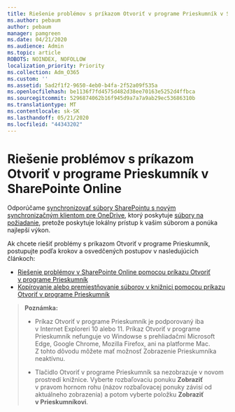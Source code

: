 ```yaml
---
title: Riešenie problémov s príkazom Otvoriť v programe Prieskumník v SharePointe Online
ms.author: pebaum
author: pebaum
manager: pamgreen
ms.date: 04/21/2020
ms.audience: Admin
ms.topic: article
ROBOTS: NOINDEX, NOFOLLOW
localization_priority: Priority
ms.collection: Adm_O365
ms.custom: ''
ms.assetid: 5ad2f1f2-9650-4eb0-b4fa-2f52a09f535a
ms.openlocfilehash: be1136f7fd4575d482d38ee70163e5252d4ffbca
ms.sourcegitcommit: 5296874062b16f945d9a7a7a9ab29ec53686310b
ms.translationtype: MT
ms.contentlocale: sk-SK
ms.lasthandoff: 05/21/2020
ms.locfileid: "44343202"
---
```

# <a name="troubleshoot-open-with-explorer-issues-in-sharepoint-online"></a>Riešenie problémov s príkazom Otvoriť v programe Prieskumník v SharePointe Online

Odporúčame [synchronizovať súbory SharePointu s novým synchronizačným klientom pre OneDrive](https://support.office.com/article/sync-sharepoint-files-with-the-new-onedrive-sync-client-6de9ede8-5b6e-4503-80b2-6190f3354a88), ktorý poskytuje [súbory na požiadanie](https://support.office.com/article/learn-about-onedrive-files-on-demand-0e6860d3-d9f3-4971-b321-7092438fb38e), pretože poskytuje lokálny prístup k vašim súborom a ponúka najlepší výkon.

Ak chcete riešiť problémy s príkazom Otvoriť v programe Prieskumník, postupujte podľa krokov a osvedčených postupov v nasledujúcich článkoch:

- [Riešenie problémov v SharePointe Online pomocou príkazu Otvoriť v programe Prieskumník](https://docs.microsoft.com/sharepoint/support/lists-and-libraries/troubleshoot-issues-using-open-with-explorer)
- [Kopírovanie alebo premiestňovanie súborov v knižnici pomocou príkazu Otvoriť v programe Prieskumník](https://support.office.com/article/copy-or-move-library-files-by-using-open-with-explorer-aaee7bfb-e2a1-42ee-8fc0-bcc0754f04d2)

> **Poznámka:**
>- Príkaz Otvoriť v programe Prieskumník je podporovaný iba v Internet Exploreri 10 alebo 11. Príkaz Otvoriť v programe Prieskumník nefunguje vo Windowse s prehliadačmi Microsoft Edge, Google Chrome, Mozilla Firefox, ani na platforme Mac. Z tohto dôvodu môžete mať možnosť Zobrazenie Prieskumníka neaktívnu.
>
>- Tlačidlo Otvoriť v programe Prieskumník sa nezobrazuje v novom prostredí knižnice. Vyberte rozbaľovaciu ponuku **Zobraziť** v pravom hornom rohu (názov rozbaľovacej ponuky závisí od aktuálneho zobrazenia) a potom vyberte položku **Zobraziť v Prieskumníkovi**.
